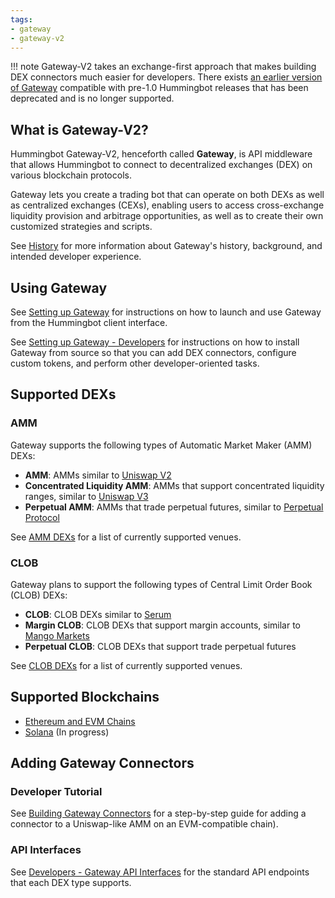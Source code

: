 ```yaml
---
tags:
- gateway
- gateway-v2
---
```


!!! note
    Gateway-V2 takes an exchange-first approach that makes building DEX connectors much easier for developers. There exists [an earlier version of Gateway](https://github.com/CoinAlpha/gateway-api) compatible with pre-1.0 Hummingbot releases that has been deprecated and is no longer supported.

## What is Gateway-V2?

Hummingbot Gateway-V2, henceforth called **Gateway**, is API middleware that allows Hummingbot to connect to decentralized exchanges (DEX) on various blockchain protocols. 

Gateway lets you create a trading bot that can operate on both DEXs as well as centralized exchanges (CEXs), enabling users to access cross-exchange liquidity provision and arbitrage opportunities, as well as to create their own customized strategies and scripts.

See [History](./history) for more information about Gateway's history, background, and intended developer experience.

## Using Gateway

See [Setting up Gateway](./setup) for instructions on how to launch and use Gateway from the Hummingbot client interface.

See [Setting up Gateway - Developers](/developers/gateway/setup) for instructions on how to install Gateway from source so that you can add DEX connectors, configure custom tokens, and perform other developer-oriented tasks.

## Supported DEXs

### AMM

Gateway supports the following types of Automatic Market Maker (AMM) DEXs:

- **AMM**: AMMs similar to [Uniswap V2](https://docs.uniswap.org/protocol/V2/introduction)
- **Concentrated Liquidity AMM**: AMMs that support concentrated liquidity ranges, similar to [Uniswap V3](https://docs.uniswap.org/protocol/introduction)
- **Perpetual AMM**: AMMs that trade perpetual futures, similar to [Perpetual Protocol](https://docs.perp.fi/)

See [AMM DEXs](./exchanges/amm) for a list of currently supported venues.

### CLOB

Gateway plans to support the following types of Central Limit Order Book (CLOB) DEXs:

- **CLOB**: CLOB DEXs similar to [Serum](https://docs.projectserum.com/)
- **Margin CLOB**: CLOB DEXs that support margin accounts, similar to [Mango Markets](https://docs.mango.markets/)
- **Perpetual CLOB**: CLOB DEXs that support trade perpetual futures 

See [CLOB DEXs](./exchanges/clob) for a list of currently supported venues.

## Supported Blockchains

* [Ethereum and EVM Chains](./chains/ethereum)
* [Solana](./chains/solana) (In progress)

## Adding Gateway Connectors

### Developer Tutorial

See [Building Gateway Connectors](/developers/gateway/building-gateway-connectors/) for a step-by-step guide for adding a connector to a Uniswap-like AMM on an EVM-compatible chain).

### API Interfaces

See [Developers - Gateway API Interfaces](/developers/gateway/api-interface/) for the standard API endpoints that each DEX type supports.